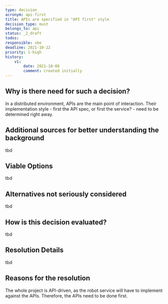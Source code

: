 ```yaml
---
type: decision
acronym: api-first
title: APIs are specified in "API first" style
decision_type: must
belongs_to: api
status: _2_draft
todos:
responsible: sbe
deadline: 2021-10-22
priority: 1-high
history:
    v1:
        date: 2021-10-08
        comment: created initially
---
```


## Why is there need for such a decision?

In a distributed environment, APIs are the main point of interaction. Their implementation style - first the API
spec, or first the service? - need to be determined right away.

## Additional sources for better understanding the background

tbd

## Viable Options

tbd

## Alternatives not seriously considered

tbd 

## How is this decision evaluated?

tbd

## Resolution Details

tbd

## Reasons for the resolution

The whole project is API-driven, as the robot service will have to implement against the APIs. Therefore, the
APIs need to be done first.
